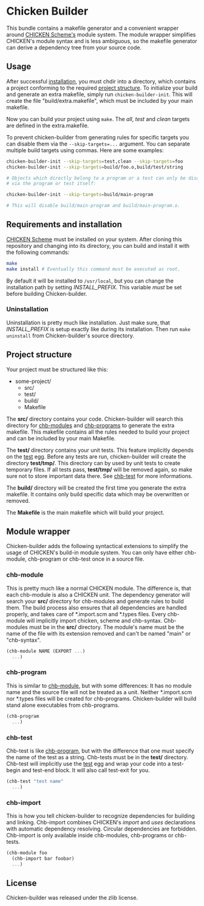 # Chicken Builder

This bundle contains a makefile generator and a convenient wrapper around
[CHICKEN Scheme's](http://call-cc.org) module system. The module wrapper
simplifies CHICKEN's module syntax and is less ambiguous, so the makefile
generator can derive a dependency tree from your source code.

## Usage

After successful [installation](#requirements-and-installation), you must
chdir into a directory, which contains a project conforming to the required
[project structure](#project-structure). To initialize your build and
generate an extra makefile, simply run `chicken-builder-init`. This will
create the file "build/extra.makefile", which must be included by your main
makefile.

Now you can build your project using `make`. The _all_, _test_ and _clean_
targets are defined in the extra.makefile.

To prevent chicken-builder from generating rules for specific targets you
can disable them via the `--skip-targets=...` argument. You can separate
multiple build targets using commas. Here are some examples:

```sh
chicken-builder-init --skip-targets=test,clean --skip-targets=foo
chicken-builder-init --skip-targets=build/foo.o,build/test/string

# Objects which directly belong to a program or a test can only be disabled
# via the program or test itself:

chicken-builder-init --skip-targets=build/main-program

# This will disable build/main-program and build/main-program.o.
```

## Requirements and installation

[CHICKEN Scheme](http://call-cc.org) must be installed on your system.
After cloning this repository and changing into its directory, you can
build and install it with the following commands:

```sh
make
make install # Eventually this command must be executed as root.
```

By default it will be installed to `/usr/local`, but you can change the
installation path by setting *INSTALL_PREFIX*. This variable _must_ be set
before building Chicken-builder.

### Uninstallation

Uninstallation is pretty much like installation. Just make sure, that
*INSTALL_PREFIX* is setup exactly like during its installation. Then run
`make uninstall` from Chicken-builder's source directory.

## Project structure

Your project must be structured like this:

* some-project/
  * src/
  * test/
  * build/
  * Makefile

The **src/** directory contains your code. Chicken-builder will search this
directory for [chb-modules](#chb-module) and [chb-programs](#chb-program)
to generate the extra makefile. This makefile contains all the rules needed
to build your project and can be included by your main Makefile.

The **test/** directory contains your unit tests. This feature implicitly
depends on the [test](http://wiki.call-cc.org/eggref/4/test) egg. Before
any tests are run, chicken-builder will create the directory **test/tmp/**.
This directory can by used by unit tests to create temporary files. If all
tests pass, **test/tmp/** will be removed again, so make sure not to store
important data there. See [chb-test](#chb-test) for more informations.

The **build/** directory will be created the first time you generate the
extra makefile. It contains only build specific data which may be
overwritten or removed.

The **Makefile** is the main makefile which will build your project.

## Module wrapper

Chicken-builder adds the following syntactical extensions to simplify the
usage of CHICKEN's build-in module system. You can only have either
chb-module, chb-program or chb-test once in a source file.

### chb-module

This is pretty much like a normal CHICKEN module. The difference is, that
each chb-module is also a CHICKEN unit. The dependency generator will
search your **src/** directory for chb-modules and generate rules to build
them. The build process also ensures that all dependencies are handled
properly, and takes care of \*.import.scm and \*.types files. Every
chb-module will implicitly import chicken, scheme and chb-syntax.
Chb-modules must be in the **src/** directory. The module's name must be
the name of the file with its extension removed and can't be named "main"
or "chb-syntax".

```scheme
(chb-module NAME (EXPORT ...)
  ...)
```

### chb-program

This is similar to [chb-module](#chb-module), but with some differences: It
has no module name and the source file will not be treated as a unit.
Neither \*.import.scm nor \*.types files will be created for chb-programs.
Chicken-builder will build stand alone executables from chb-programs.

```scheme
(chb-program
  ...)
```

### chb-test

Chb-test is like [chb-program](#chb-program), but with the difference that one
must specify the name of the test as a string. Chb-tests must be in the
**test/** directory. Chb-test will implicitly use the
[test](http://wiki.call-cc.org/eggref/4/test) egg and wrap your code into a
test-begin and test-end block. It will also call test-exit for you.

```scheme
(chb-test "test name"
  ...)
```

### chb-import

This is how you tell chicken-builder to recognize dependencies for building
and linking. Chb-import combines CHICKEN's _import_ and _uses_ declarations
with automatic dependency resolving. Circular dependencies are forbidden.
Chb-import is only available inside chb-modules, chb-programs or chb-tests.

```scheme
(chb-module foo
  (chb-import bar foobar)
  ...)
```

## License

Chicken-builder was released under the zlib license.
